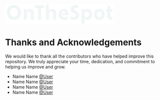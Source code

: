<picture>
  <source media="(prefers-color-scheme: dark)" srcset="../assets/01_Logo/Cover_White.png">
  <source media="(prefers-color-scheme: light)" srcset="../assets/01_Logo/Cover_Black.png">
  <img src="../assets/01_Logo/Cover_White.png" alt="Logo of OnTheSpot" width="350">
</picture>

<br>

# Thanks and Acknowledgements

We would like to thank all the contributors who have helped improve this repository. We truly appreciate your time, dedication, and commitment to helping us improve and grow.

* Name Name [@User](Link)
* Name Name [@User](Link)
* Name Name [@User](Link)
* Name Name [@User](Link)
